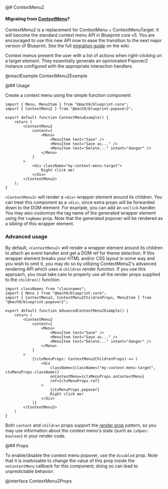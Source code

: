 @# ContextMenu2

<div class="@ns-callout @ns-intent-primary @ns-icon-info-sign">
    <h4 class="@ns-heading">

Migrating from [ContextMenu](#core/components/context-menu)?

</h4>

ContextMenu2 is a replacement for ContextMenu + ContextMenuTarget. It will become the standard
context menu API in Blueprint core v5. You are encouraged to use this new API now to ease the
transition to the next major version of Blueprint. See the full
[migration guide](https://github.com/palantir/blueprint/wiki/ContextMenu2-migration) on the wiki.

</div>

Context menus present the user with a list of actions when right-clicking on a target element.
They essentially generate an opinionated Popover2 instance configured with the appropriate
interaction handlers.

@reactExample ContextMenu2Example

@## Usage

Create a context menu using the simple function component:

```tsx
import { Menu, MenuItem } from "@mach9/blueprint-core";
import { ContextMenu2 } from "@mach9/blueprint-popover2";

export default function ContextMenuExample() {
    return (
        <ContextMenu2
            content={
                <Menu>
                    <MenuItem text="Save" />
                    <MenuItem text="Save as..." />
                    <MenuItem text="Delete..." intent="danger" />
                </Menu>
            }
        >
            <div className="my-context-menu-target">
                Right click me!
            </div>
        </ContextMenu2>
    );
}
```

`<ContextMenu2>` will render a `<div>` wrapper element around its children. You can treat this
component as a `<div>`, since extra props will be forwarded down to the DOM element. For example,
you can add an `onClick` handler. You may also customize the tag name of the generated wrapper
element using the `tagName` prop. Note that the generated popover will be rendered as a _sibling_
of this wrapper element.

### Advanced usage

By default, `<ContextMenu2>` will render a wrapper element around its children to attach an event handler
and get a DOM ref for theme detection. If this wrapper element breaks your HTML and/or CSS layout in
some way and you wish to omit it, you may do so by utilizing ContextMenu2's advanced rendering API
which uses a `children` render function. If you use this approach, you must take care to properly use
all the render props supplied to the `children()` function:

```tsx
import classNames from "classnames";
import { Menu } from "@mach9/blueprint-core";
import { ContextMenu2, ContextMenu2ChildrenProps, MenuItem } from "@mach9/blueprint-popover2";

export default function AdvancedContextMenu2Example() {
    return (
        <ContextMenu2
            content={
                <Menu>
                    <MenuItem text="Save" />
                    <MenuItem text="Save as..." />
                    <MenuItem text="Delete..." intent="danger" />
                </Menu>
            }
        >
            {(ctxMenuProps: ContextMenu2ChildrenProps) => (
                <div
                    className={classNames("my-context-menu-target", ctxMenuProps.className)}
                    onContextMenu={ctxMenuProps.onContextMenu}
                    ref={ctxMenuProps.ref}
                >
                    {ctxMenuProps.popover}
                    Right click me!
                </div>
            )}
        </ContextMenu2>
    )
}
```

Both `content` and `children` props support the [render prop](https://reactjs.org/docs/render-props.html)
pattern, so you may use information about the context menu's state (such as `isOpen: boolean`) in your
render code.

@## Props

To enable/disable the context menu popover, use the `disabled` prop. Note that it is inadvisable to change
the value of this prop inside the `onContextMenu` callback for this component; doing so can lead to unpredictable
behavior.

@interface ContextMenu2Props

